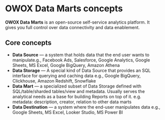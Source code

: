 # OWOX Data Marts concepts
**OWOX Data Marts** is an open-source self-service analytics platform. It gives you full control over data connectivity and data enablement.

## Core concepts
* **Data Source** — a system that holds data that the end user wants to manipulate.g., Facebook Ads, Salesforce, Google Analytics, Google Sheets, MS Excel, Google BigQuery, Amazon Athena
* **Data Storage** — A special kind of Data Source  that provides an SQL interface for querying and caching data e.g., Google BigQuery, Clickhouse, Amazon Redshift, Snowflake
* **Data Mart** — a specialized subset of Data Storage  defined with SQL/table/sharded tables/view and metadata. Usually serves the analytical needs as a base for building Reports on top of it. e.g. metadata: description, creator, relation to other data marts
* **Data Destination** — a system where the end-user manipulates data e.g., Google Sheets, MS Excel, Looker Studio, MS Power BI

